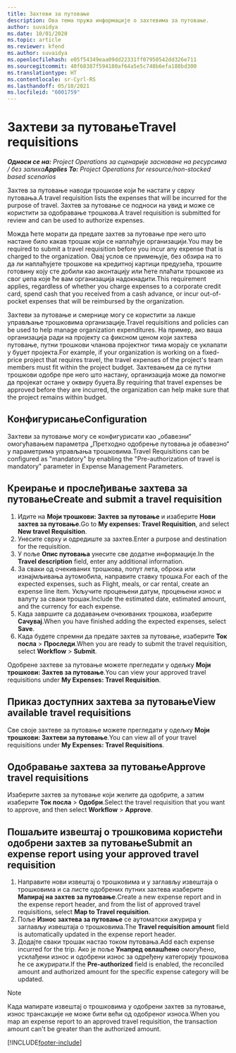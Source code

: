 ```yaml
---
title: Захтеви за путовање
description: Ова тема пружа информације о захтевима за путовање.
author: suvaidya
ms.date: 10/01/2020
ms.topic: article
ms.reviewer: kfend
ms.author: suvaidya
ms.openlocfilehash: e05f54349eaa09dd22331ff07950542dd326e711
ms.sourcegitcommit: 40f68387f594180af64a5e5c748b6efa188bd300
ms.translationtype: HT
ms.contentlocale: sr-Cyrl-RS
ms.lasthandoff: 05/10/2021
ms.locfileid: "6001759"
---
```

# <a name="travel-requisitions"></a><span data-ttu-id="14a7b-103">Захтеви за путовање</span><span class="sxs-lookup"><span data-stu-id="14a7b-103">Travel requisitions</span></span>

<span data-ttu-id="14a7b-104">_**Односи се на:** Project Operations за сценарије засноване на ресурсима / без залиха_</span><span class="sxs-lookup"><span data-stu-id="14a7b-104">_**Applies To:** Project Operations for resource/non-stocked based scenarios_</span></span>

<span data-ttu-id="14a7b-105">Захтев за путовање наводи трошкове који ће настати у сврху путовања.</span><span class="sxs-lookup"><span data-stu-id="14a7b-105">A travel requisition lists the expenses that will be incurred for the purpose of travel.</span></span> <span data-ttu-id="14a7b-106">Захтев за путовање се подноси на увид и може се користити за одобравање трошкова.</span><span class="sxs-lookup"><span data-stu-id="14a7b-106">A travel requisition is submitted for review and can be used to authorize expenses.</span></span>

<span data-ttu-id="14a7b-107">Можда ћете морати да предате захтев за путовање пре него што настане било какав трошак који се наплаћује организацији.</span><span class="sxs-lookup"><span data-stu-id="14a7b-107">You may be required to submit a travel requisition before you incur any expense that is charged to the organization.</span></span> <span data-ttu-id="14a7b-108">Овај услов се примењује, без обзира на то да ли наплаћујете трошкове на кредитној картици предузећа, трошите готовину коју сте добили као аконтацију или ћете плаћати трошкове из свог џепа које ће вам организација надокнадити.</span><span class="sxs-lookup"><span data-stu-id="14a7b-108">This requirement applies, regardless of whether you charge expenses to a corporate credit card, spend cash that you received from a cash advance, or incur out-of-pocket expenses that will be reimbursed by the organization.</span></span>

<span data-ttu-id="14a7b-109">Захтеви за путовање и смернице могу се користити за лакше управљање трошковима организације.</span><span class="sxs-lookup"><span data-stu-id="14a7b-109">Travel requisitions and policies can be used to help manage organization expenditures.</span></span> <span data-ttu-id="14a7b-110">На пример, ако ваша организација ради на пројекту са фиксном ценом који захтева путовање, путни трошкови чланова пројектног тима морају се уклапати у буџет пројекта.</span><span class="sxs-lookup"><span data-stu-id="14a7b-110">For example, if your organization is working on a fixed-price project that requires travel, the travel expenses of the project's team members must fit within the project budget.</span></span> <span data-ttu-id="14a7b-111">Захтевањем да се путни трошкови одобре пре него што настану, организација може да помогне да пројекат остане у оквиру буџета.</span><span class="sxs-lookup"><span data-stu-id="14a7b-111">By requiring that travel expenses be approved before they are incurred, the organization can help make sure that the project remains within budget.</span></span>

## <a name="configuration"></a><span data-ttu-id="14a7b-112">Конфигурисање</span><span class="sxs-lookup"><span data-stu-id="14a7b-112">Configuration</span></span> 

<span data-ttu-id="14a7b-113">Захтеви за путовање могу се конфигурисати као „обавезни“ омогућавањем параметра „Претходно одобрење путовања је обавезно“ у параметрима управљања трошковима.</span><span class="sxs-lookup"><span data-stu-id="14a7b-113">Travel Requisitions can be configured as "mandatory" by enabling the "Pre-authorization of travel is mandatory" parameter in Expense Management Parameters.</span></span> 

## <a name="create-and-submit-a-travel-requisition"></a><span data-ttu-id="14a7b-114">Креирање и прослеђивање захтева за путовање</span><span class="sxs-lookup"><span data-stu-id="14a7b-114">Create and submit a travel requisition</span></span>

1. <span data-ttu-id="14a7b-115">Идите на **Моји трошкови: Захтев за путовање** и изаберите **Нови захтев за путовање**.</span><span class="sxs-lookup"><span data-stu-id="14a7b-115">Go to **My expenses: Travel Requisition**, and select **New travel Requisition**.</span></span>
2. <span data-ttu-id="14a7b-116">Унесите сврху и одредиште за захтев.</span><span class="sxs-lookup"><span data-stu-id="14a7b-116">Enter a purpose and destination for the requisition.</span></span>
3. <span data-ttu-id="14a7b-117">У поље **Опис путовања** унесите све додатне информације.</span><span class="sxs-lookup"><span data-stu-id="14a7b-117">In the  **Travel description** field, enter any additional information.</span></span> 
4. <span data-ttu-id="14a7b-118">За сваки од очекиваних трошкова, попут лета, оброка или изнајмљивања аутомобила, направите ставку трошка.</span><span class="sxs-lookup"><span data-stu-id="14a7b-118">For each of the expected expenses, such as Flight, meals, or car rental, create an expense line item.</span></span> <span data-ttu-id="14a7b-119">Укључите процењени датум, процењени износ и валуту за сваки трошак.</span><span class="sxs-lookup"><span data-stu-id="14a7b-119">Include the estimated date, estimated amount, and the currency for each expense.</span></span> 
5. <span data-ttu-id="14a7b-120">Када завршите са додавањем очекиваних трошкова, изаберите **Сачувај**.</span><span class="sxs-lookup"><span data-stu-id="14a7b-120">When you have finished adding the expected expenses, select **Save**.</span></span>
6. <span data-ttu-id="14a7b-121">Када будете спремни да предате захтев за путовање, изаберите **Ток посла** > **Проследи**.</span><span class="sxs-lookup"><span data-stu-id="14a7b-121">When you are ready to submit the travel requisition, select **Workflow** > **Submit**.</span></span>

<span data-ttu-id="14a7b-122">Одобрене захтеве за путовање можете прегледати у одељку **Моји трошкови: Захтев за путовање**.</span><span class="sxs-lookup"><span data-stu-id="14a7b-122">You can view your approved travel requisitions under **My Expenses: Travel Requisition**.</span></span> 

## <a name="view-available-travel-requisitions"></a><span data-ttu-id="14a7b-123">Приказ доступних захтева за путовање</span><span class="sxs-lookup"><span data-stu-id="14a7b-123">View available travel requisitions</span></span>

<span data-ttu-id="14a7b-124">Све своје захтеве за путовање можете прегледати у одељку **Моји трошкови: Захтеви за путовање**.</span><span class="sxs-lookup"><span data-stu-id="14a7b-124">You can view all of your travel requisitions under **My Expenses: Travel Requisitions**.</span></span>

## <a name="approve-travel-requisitions"></a><span data-ttu-id="14a7b-125">Одобравање захтева за путовање</span><span class="sxs-lookup"><span data-stu-id="14a7b-125">Approve travel requisitions</span></span>

<span data-ttu-id="14a7b-126">Изаберите захтев за путовање који желите да одобрите, а затим изаберите **Ток посла** > **Одобри**.</span><span class="sxs-lookup"><span data-stu-id="14a7b-126">Select the travel requisition that you want to approve, and then select **Workflow** > **Approve**.</span></span>  

## <a name="submit-an-expense-report-using-your-approved-travel-requisition"></a><span data-ttu-id="14a7b-127">Пошаљите извештај о трошковима користећи одобрени захтев за путовање</span><span class="sxs-lookup"><span data-stu-id="14a7b-127">Submit an expense report using your approved travel requisition</span></span>

1. <span data-ttu-id="14a7b-128">Направите нови извештај о трошковима и у заглављу извештаја о трошковима и са листе одобрених путних захтева изаберите **Мапирај на захтев за путовање**.</span><span class="sxs-lookup"><span data-stu-id="14a7b-128">Create a new expense report and in the expense report header, and from the list of approved travel requisitions, select **Map to Travel requisition**.</span></span>
2. <span data-ttu-id="14a7b-129">Поље **Износ захтева за путовање** се аутоматски ажурира у заглављу извештаја о трошковима.</span><span class="sxs-lookup"><span data-stu-id="14a7b-129">The **Travel requisition amount** field is automatically updated in the expense report header.</span></span>
3. <span data-ttu-id="14a7b-130">Додајте сваки трошак настао током путовања.</span><span class="sxs-lookup"><span data-stu-id="14a7b-130">Add each expense incurred for the trip.</span></span> <span data-ttu-id="14a7b-131">Ако је поље **Унапред овлашћено** омогућено, усклађени износ и одобрени износ за одређену категорију трошкова ће се ажурирати.</span><span class="sxs-lookup"><span data-stu-id="14a7b-131">If the **Pre-authorized** field is enabled, the reconciled amount and authorized amount for the specific expense category will be updated.</span></span>

> [!NOTE]
> <span data-ttu-id="14a7b-132">Када мапирате извештај о трошковима у одобрени захтев за путовање, износ трансакције не може бити већи од одобреног износа.</span><span class="sxs-lookup"><span data-stu-id="14a7b-132">When you map an expense report to an approved travel requisition, the transaction amount can't be greater than the authorized amount.</span></span> 


[!INCLUDE[footer-include](../includes/footer-banner.md)]